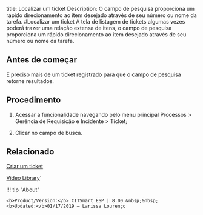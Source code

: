 title: Localizar um ticket
Description: O campo de pesquisa proporciona um rápido direcionamento ao item desejado através de seu número ou nome da tarefa. 
#Localizar um ticket
A tela de listagem de tickets algumas vezes poderá trazer uma relação extensa de itens, o campo de pesquisa proporciona um rápido direcionamento ao item desejado através de seu número ou nome da tarefa.

Antes de começar
----------------

É preciso mais de um ticket registrado para que o campo de pesquisa retorne
resultados.

Procedimento
------------

1.  Acessar a funcionalidade navegando pelo menu principal Processos \> Gerência
    de Requisição e Incidente \> Ticket;

2.  Clicar no campo de busca.

Relacionado
-----------

[Criar um ticket](/pt-br/citsmart-esp-8/processes/tickets/use/create-ticket.html)

<i class='fa fa-youtube-play  fa-2x' style='color:#97ce17;vertical-align: middle;'> </i> [Video Library](https://www.youtube.com/playlist?list=PLB5qK2uzf2ROn4Xs6UdH84Ujzta2iJ6Ei)'

!!! tip "About"

    <b>Product/Version:</b> CITSmart ESP | 8.00 &nbsp;&nbsp;
    <b>Updated:</b>01/17/2019 – Larissa Lourenço
